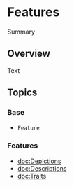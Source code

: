# Features

<!--@START_MENU_TOKEN@-->Summary<!--@END_MENU_TOKEN@-->

## Overview

<!--@START_MENU_TOKEN@-->Text<!--@END_MENU_TOKEN@-->

## Topics

### Base

- ``Feature``

### Features

- <doc:Depictions>
- <doc:Descriptions>
- <doc:Traits>
